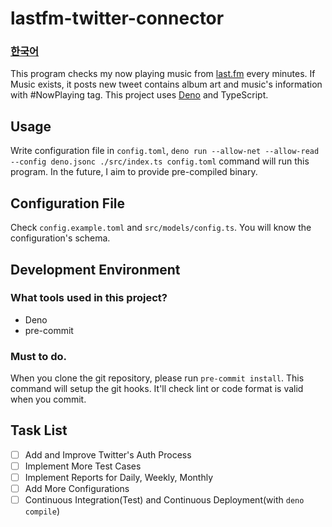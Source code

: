 # lastfm-twitter-connector

### **[한국어](https://github.com/Hazealign/lastfm-twitter-connector/blob/main/README.ko.md)**

This program checks my now playing music from [last.fm](https://last.fm) every minutes. If Music exists, it posts new tweet contains album art and music's information with #NowPlaying tag. This project uses [Deno](https://deno.land) and TypeScript.

## Usage

Write configuration file in `config.toml`, `deno run --allow-net --allow-read --config deno.jsonc ./src/index.ts config.toml` command will run this program. In the future, I aim to provide pre-compiled binary.

## Configuration File

Check `config.example.toml` and `src/models/config.ts`. You will know the configuration's schema.

## Development Environment

### What tools used in this project?

 - Deno
 - pre-commit

### Must to do.

When you clone the git repository, please run `pre-commit install`. This command will setup the git hooks. It'll check lint or code format is valid when you commit.

## Task List

 - [ ] Add and Improve Twitter's Auth Process
 - [ ] Implement More Test Cases
 - [ ] Implement Reports for Daily, Weekly, Monthly
 - [ ] Add More Configurations
 - [ ] Continuous Integration(Test) and Continuous Deployment(with `deno compile`)
